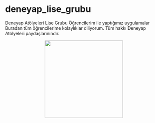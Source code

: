 # deneyap_lise_grubu
Deneyap Atölyeleri Lise Grubu Öğrencilerim ile yaptığımız uygulamalar
Buradan tüm öğrencilerime kolaylıklar diliyorum. Tüm hakkı Deneyap Atölyeleri paydaşlarınındır.
<p align="center">
  <img width="250" height="250" src="https://www.yazilimturkiye.com/wp-content/uploads/2021/06/yenilogo.jpg">
</p>

